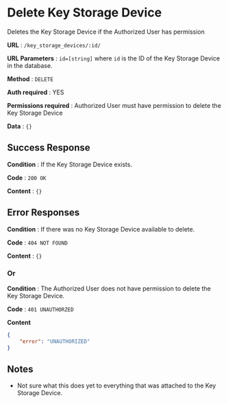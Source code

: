 # Delete Key Storage Device

Deletes the Key Storage Device if the Authorized User has permission

**URL** : `/key_storage_devices/:id/`

**URL Parameters** : `id=[string]` where `id` is the ID of the Key Storage Device in the
database.

**Method** : `DELETE`

**Auth required** : YES

**Permissions required** : Authorized User must have permission to delete the Key Storage Device

**Data** : `{}`

## Success Response

**Condition** : If the Key Storage Device exists.

**Code** : `200 OK`

**Content** : `{}`

## Error Responses

**Condition** : If there was no Key Storage Device available to delete.

**Code** : `404 NOT FOUND`

**Content** : `{}`

### Or

**Condition** : The Authorized User does not have permission to delete the Key Storage Device.

**Code** : `401 UNAUTHORZED`

**Content** 

```json
{
    "error": "UNAUTHORIZED"
}
```


## Notes

* Not sure what this does yet to everything that was attached to the Key Storage Device.